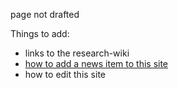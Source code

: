 page not drafted





Things to add:

* links to the research-wiki
* [how to add a news item to this site](news/howto.html)
* how to edit this site

